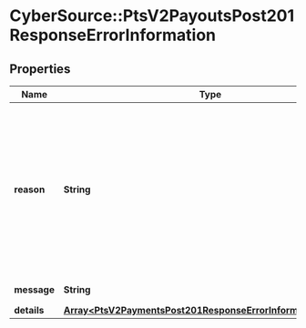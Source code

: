 # CyberSource::PtsV2PayoutsPost201ResponseErrorInformation

## Properties
Name | Type | Description | Notes
------------ | ------------- | ------------- | -------------
**reason** | **String** | The reason of the status.  Possible values:  - EXPIRED_CARD  - PROCESSOR_DECLINED  - STOLEN_LOST_CARD  - UNAUTHORIZED_CARD  - CVN_NOT_MATCH  - INVALID_CVN  - BLOCKED_BY_CARDHOLDER  - BLACKLISTED_CUSTOMER  - INVALID_ACCOUNT  - GENERAL_DECLINE  - RISK_CONTROL_DECLINE  - PROCESSOR_RISK_CONTROL_DECLINE  - ALLOWABLE_PIN_RETRIES_EXCEEDED  - PROCESSOR_ERROR  | [optional] 
**message** | **String** | The detail message related to the status and reason listed above. | [optional] 
**details** | [**Array&lt;PtsV2PaymentsPost201ResponseErrorInformationDetails&gt;**](PtsV2PaymentsPost201ResponseErrorInformationDetails.md) |  | [optional] 


